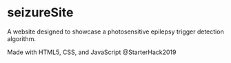 # seizureSite
A website designed to showcase a photosensitive epilepsy trigger detection algorithm.

Made with HTML5, CSS, and JavaScript @StarterHack2019
